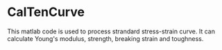 # CalTenCurve

This matlab code is used to process strandard stress-strain curve. It can calculate Young's modulus, strength, breaking strain and toughness.
